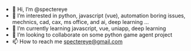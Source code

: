 - 👋 Hi, I’m @spectereye
- 👀 I’m interested in python, javascript (vue), automation boring issues, mechnics, cad, cax, ms office, and ai, deep learning ...
- 🌱 I’m currently learning javascript, vue, uniapp, deep learning
- 💞️ I’m looking to collaborate on some python game agent project
- 📫 How to reach me spectereye@gmail.com

<!---
spectereye/spectereye is a ✨ special ✨ repository because its `README.md` (this file) appears on your GitHub profile.
You can click the Preview link to take a look at your changes.
--->
